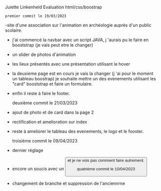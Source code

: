 Juiette Linkenheld 
Evaluation html/css/boostrap

    premier commit le 19/03/2023
-site d'une association sur l'animation en archéologie auprès d'un public scolaire.
- j'ai commencé la navbar avec un script JAVA, j 'aurais pu le faire en booststrap (je vais peut etre le changer)
- un slider de photos d'animation
- les lieux présentés avec une présentation utilisant le hover
- la deuxieme page est en cours je vais la changer (j 'ai pour le moment un tableau boostrap) je souhaite mettre un des evenements utilisant les "card" booststrap et faire un formulaire.
- enfin il reste à faire le footer.


    deuxième commit le 21/03/2023
- ajout de photo et de card dans la page 2
- rectification et amelioration sur index
- reste à ameliorer le tableau des evenements, le logo et le fooster.

     troisième commit  le 09/04/2023
- dernier réglage
- encore un soucis avec un <button> et <a> je ne vois pas comment faire autrement.

    quatrième commit le 10/04/2023
 -  changement de branche et suppression de l'anciennrne
